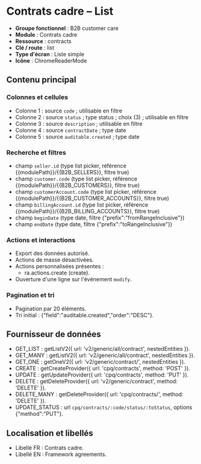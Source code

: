 # Contrats cadre – List

- **Groupe fonctionnel** : B2B customer care
- **Module** : Contrats cadre
- **Ressource** : contracts
- **Clé / route** : list
- **Type d'écran** : Liste simple
- **Icône** : ChromeReaderMode

## Contenu principal
### Colonnes et cellules
- Colonne 1 : source `code` ; utilisable en filtre
- Colonne 2 : source `status` ; type status ; choix (3) ; utilisable en filtre
- Colonne 3 : source `description` ; utilisable en filtre
- Colonne 4 : source `contractDate` ; type date
- Colonne 5 : source `auditable.created` ; type date

### Recherche et filtres
- champ `seller.id` (type list picker, référence {{modulePath}}/{{B2B_SELLERS}}, filtre true)
- champ `customer.code` (type list picker, référence {{modulePath}}/{{B2B_CUSTOMERS}}, filtre true)
- champ `customerAccount.code` (type list picker, référence {{modulePath}}/{{B2B_CUSTOMER_ACCOUNTS}}, filtre true)
- champ `billingAccount.id` (type list picker, référence {{modulePath}}/{{B2B_BILLING_ACCOUNTS}}, filtre true)
- champ `beginDate` (type date, filtre {"prefix":"fromRangeInclusive"})
- champ `endDate` (type date, filtre {"prefix":"toRangeInclusive"})

### Actions et interactions
- Export des données autorisé.
- Actions de masse désactivées.
- Actions personnalisées présentes :
  - ra.actions.create (create).
- Ouverture d'une ligne sur l'événement `modify`.

### Pagination et tri
- Pagination par 20 éléments.
- Tri initial : {"field":"auditable.created","order":"DESC"}.

## Fournisseur de données
- GET_LIST : getListV2({
  url: 'v2/generic/all/contract',
  nestedEntities
}).
- GET_MANY : getListV2({
  url: 'v2/generic/all/contract',
  nestedEntities
}).
- GET_ONE : getOneV2({
  url: 'v2/generic/contract/',
  nestedEntities
}).
- CREATE : getCreateProvider({
  url: 'cpq/contracts',
  method: 'POST'
}).
- UPDATE : getUpdateProvider({
  url: 'cpq/contracts',
  method: 'PUT'
}).
- DELETE : getDeleteProvider({
  url: 'v2/generic/contract',
  method: 'DELETE'
}).
- DELETE_MANY : getDeleteProvider({
  url: 'cpq/contracts/',
  method: 'DELETE'
}).
- UPDATE_STATUS : url `cpq/contracts/:code/status/:toStatus`, options {"method":"PUT"}.

## Localisation et libellés
- Libellé FR : Contrats cadre.
- Libellé EN : Framework agreements.